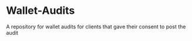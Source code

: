 # Wallet-Audits
A repository for wallet audits for clients that gave their consent to post the audit 

